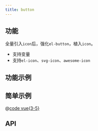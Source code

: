 ```yaml
---
title: button
---
```


## 功能

全量引入`icon`后，强化`el-button`，植入`icon`。

- 支持变量
- 支持`el-icon`、`svg-icon`、`awesome-icon`


## 功能示例

<Example />

## 简单示例

<Simple />

@[code vue{3-5}](@/components/button/docs/simple.vue)

## API

<Usage />

<script setup>
import Example from "@/components/button/docs/example.vue";
import Simple from "@/components/button/docs/simple.vue";
import Usage from "@/components/button/docs/usage.vue";
</script>